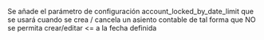 Se añade el parámetro de configuración account_locked_by_date_limit que se usará cuando se crea / cancela un asiento contable de tal forma que NO se permita crear/editar <= a la fecha definida
